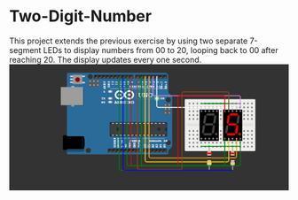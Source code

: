 # Two-Digit-Number
This project extends the previous exercise by using two separate 7-segment LEDs to display numbers from 00 to 20, looping back to 00 after reaching 20. The display updates every one second.
![alt text](output/image.png)